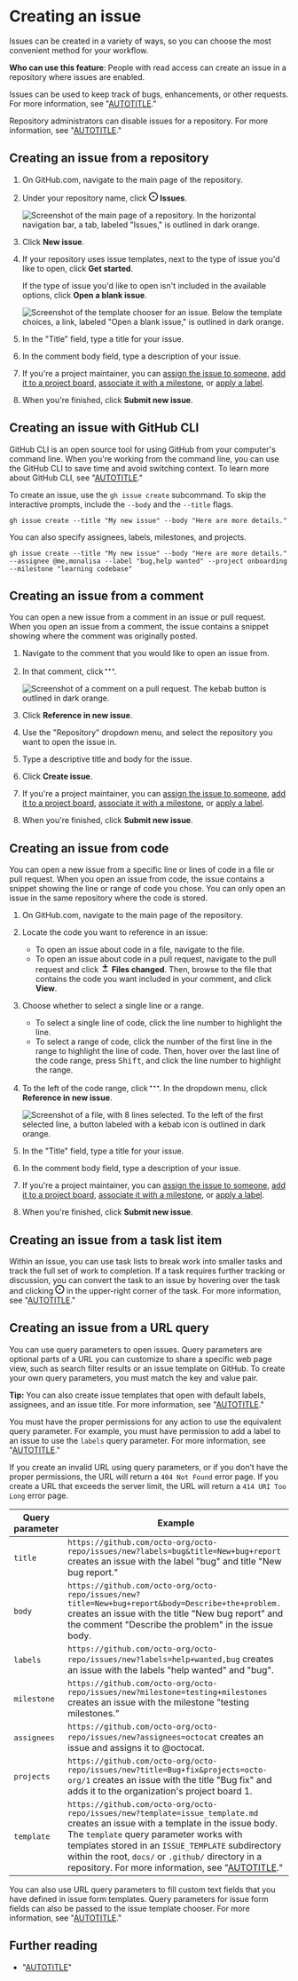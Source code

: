 # Creating an issue

Issues can be created in a variety of ways, so you can choose the most convenient method for your workflow.

**Who can use this feature**: People with read access can create an issue in a repository where issues are enabled. 

Issues can be used to keep track of bugs, enhancements, or other requests. For more information, see "[AUTOTITLE](/issues/tracking-your-work-with-issues/about-issues)."

Repository administrators can disable issues for a repository. For more information, see "[AUTOTITLE](/repositories/managing-your-repositorys-settings-and-features/enabling-features-for-your-repository/disabling-issues)."

## Creating an issue from a repository

1. On GitHub.com, navigate to the main page of the repository.
1. Under your repository name, click <svg version="1.1" width="16" height="16" viewBox="0 0 16 16" class="octicon octicon-issue-opened" aria-hidden="true"><path d="M8 9.5a1.5 1.5 0 1 0 0-3 1.5 1.5 0 0 0 0 3Z"></path><path d="M8 0a8 8 0 1 1 0 16A8 8 0 0 1 8 0ZM1.5 8a6.5 6.5 0 1 0 13 0 6.5 6.5 0 0 0-13 0Z"></path></svg> **Issues**.

   ![Screenshot of the main page of a repository. In the horizontal navigation bar, a tab, labeled "Issues," is outlined in dark orange.](/assets/images/help/repository/repo-tabs-issues.png)

1. Click **New issue**.
1. If your repository uses issue templates, next to the type of issue you'd like to open, click **Get started**.

   If the type of issue you'd like to open isn't included in the available options, click **Open a blank issue**.

   ![Screenshot of the template chooser for an issue. Below the template choices, a link, labeled "Open a blank issue," is outlined in dark orange.](/assets/images/help/issues/blank-issue-link.png)
1. In the "Title" field, type a title for your issue.
1. In the comment body field, type a description of your issue.
1. If you're a project maintainer, you can [assign the issue to someone](/issues/tracking-your-work-with-issues/assigning-issues-and-pull-requests-to-other-github-users), [add it to a project board](/issues/organizing-your-work-with-project-boards/tracking-work-with-project-boards/adding-issues-and-pull-requests-to-a-project-board#adding-issues-and-pull-requests-to-a-project-board-from-the-sidebar), [associate it with a milestone](/issues/using-labels-and-milestones-to-track-work/associating-milestones-with-issues-and-pull-requests), or [apply a label](/issues/using-labels-and-milestones-to-track-work/managing-labels).
1. When you're finished, click **Submit new issue**.

## Creating an issue with GitHub CLI

GitHub CLI is an open source tool for using GitHub from your computer's command line. When you're working from the command line, you can use the GitHub CLI to save time and avoid switching context. To learn more about GitHub CLI, see "[AUTOTITLE](/github-cli/github-cli/about-github-cli)."

To create an issue, use the `gh issue create` subcommand. To skip the interactive prompts, include the `--body` and the `--title` flags.

```shell
gh issue create --title "My new issue" --body "Here are more details."
```

You can also specify assignees, labels, milestones, and projects.

```shell
gh issue create --title "My new issue" --body "Here are more details." --assignee @me,monalisa --label "bug,help wanted" --project onboarding --milestone "learning codebase"
```

## Creating an issue from a comment

You can open a new issue from a comment in an issue or pull request. When you open an issue from a comment, the issue contains a snippet showing where the comment was originally posted.

1. Navigate to the comment that you would like to open an issue from.
1. In that comment, click <svg version="1.1" width="16" height="16" viewBox="0 0 16 16" class="octicon octicon-kebab-horizontal" aria-label="Show options" role="img"><path d="M8 9a1.5 1.5 0 1 0 0-3 1.5 1.5 0 0 0 0 3ZM1.5 9a1.5 1.5 0 1 0 0-3 1.5 1.5 0 0 0 0 3Zm13 0a1.5 1.5 0 1 0 0-3 1.5 1.5 0 0 0 0 3Z"></path></svg>.

   ![Screenshot of a comment on a pull request. The kebab button is outlined in dark orange.](/assets/images/help/pull_requests/kebab-in-pull-request-review-comment.png)

1. Click **Reference in new issue**.
1. Use the "Repository" dropdown menu, and select the repository you want to open the issue in.
1. Type a descriptive title and body for the issue.
1. Click **Create issue**.
1. If you're a project maintainer, you can [assign the issue to someone](/issues/tracking-your-work-with-issues/assigning-issues-and-pull-requests-to-other-github-users), [add it to a project board](/issues/organizing-your-work-with-project-boards/tracking-work-with-project-boards/adding-issues-and-pull-requests-to-a-project-board#adding-issues-and-pull-requests-to-a-project-board-from-the-sidebar), [associate it with a milestone](/issues/using-labels-and-milestones-to-track-work/associating-milestones-with-issues-and-pull-requests), or [apply a label](/issues/using-labels-and-milestones-to-track-work/managing-labels).
1. When you're finished, click **Submit new issue**.

## Creating an issue from code

You can open a new issue from a specific line or lines of code in a file or pull request. When you open an issue from code, the issue contains a snippet showing the line or range of code you chose. You can only open an issue in the same repository where the code is stored.

1. On GitHub.com, navigate to the main page of the repository.
1. Locate the code you want to reference in an issue:
    - To open an issue about code in a file, navigate to the file.
    - To open an issue about code in a pull request, navigate to the pull request and click <svg version="1.1" width="16" height="16" viewBox="0 0 16 16" class="octicon octicon-diff" aria-hidden="true"><path d="M8.75 1.75V5H12a.75.75 0 0 1 0 1.5H8.75v3.25a.75.75 0 0 1-1.5 0V6.5H4A.75.75 0 0 1 4 5h3.25V1.75a.75.75 0 0 1 1.5 0ZM4 13h8a.75.75 0 0 1 0 1.5H4A.75.75 0 0 1 4 13Z"></path></svg> **Files changed**. Then, browse to the file that contains the code you want included in your comment, and click **View**.
1. Choose whether to select a single line or a range.

   - To select a single line of code, click the line number to highlight the line.
   - To select a range of code, click the number of the first line in the range to highlight the line of code. Then, hover over the last line of the code range, press <kbd>Shift</kbd>, and click the line number to highlight the range.
1. To the left of the code range, click <svg version="1.1" width="16" height="16" viewBox="0 0 16 16" class="octicon octicon-kebab-horizontal" aria-label="Code line X options" role="img"><path d="M8 9a1.5 1.5 0 1 0 0-3 1.5 1.5 0 0 0 0 3ZM1.5 9a1.5 1.5 0 1 0 0-3 1.5 1.5 0 0 0 0 3Zm13 0a1.5 1.5 0 1 0 0-3 1.5 1.5 0 0 0 0 3Z"></path></svg>. In the dropdown menu, click **Reference in new issue**.

   ![Screenshot of a file, with 8 lines selected. To the left of the first selected line, a button labeled with a kebab icon is outlined in dark orange.](/assets/images/help/repository/open-new-issue-specific-line.png)
1. In the "Title" field, type a title for your issue.
1. In the comment body field, type a description of your issue.
1. If you're a project maintainer, you can [assign the issue to someone](/issues/tracking-your-work-with-issues/assigning-issues-and-pull-requests-to-other-github-users), [add it to a project board](/issues/organizing-your-work-with-project-boards/tracking-work-with-project-boards/adding-issues-and-pull-requests-to-a-project-board#adding-issues-and-pull-requests-to-a-project-board-from-the-sidebar), [associate it with a milestone](/issues/using-labels-and-milestones-to-track-work/associating-milestones-with-issues-and-pull-requests), or [apply a label](/issues/using-labels-and-milestones-to-track-work/managing-labels).
1. When you're finished, click **Submit new issue**.

## Creating an issue from a task list item

Within an issue, you can use task lists to break work into smaller tasks and track the full set of work to completion. If a task requires further tracking or discussion, you can convert the task to an issue by hovering over the task and clicking <svg version="1.1" width="16" height="16" viewBox="0 0 16 16" class="octicon octicon-issue-opened" aria-label="The issue opened icon" role="img"><path d="M8 9.5a1.5 1.5 0 1 0 0-3 1.5 1.5 0 0 0 0 3Z"></path><path d="M8 0a8 8 0 1 1 0 16A8 8 0 0 1 8 0ZM1.5 8a6.5 6.5 0 1 0 13 0 6.5 6.5 0 0 0-13 0Z"></path></svg> in the upper-right corner of the task. For more information, see "[AUTOTITLE](/get-started/writing-on-github/working-with-advanced-formatting/about-task-lists)."

## Creating an issue from a URL query

You can use query parameters to open issues. Query parameters are optional parts of a URL you can customize to share a specific web page view, such as search filter results or an issue template on GitHub. To create your own query parameters, you must match the key and value pair.

<div class="ghd-spotlight ghd-spotlight-tip border rounded-1 my-3 p-3 f5 color-border-accent-emphasis color-bg-accent">

**Tip:** You can also create issue templates that open with default labels, assignees, and an issue title. For more information, see "[AUTOTITLE](/communities/using-templates-to-encourage-useful-issues-and-pull-requests)."

</div>

You must have the proper permissions for any action to use the equivalent query parameter. For example, you must have permission to add a label to an issue to use the `labels` query parameter. For more information, see "[AUTOTITLE](/organizations/managing-user-access-to-your-organizations-repositories/managing-repository-roles/repository-roles-for-an-organization)."

If you create an invalid URL using query parameters, or if you don’t have the proper permissions, the URL will return a `404 Not Found` error page. If you create a URL that exceeds the server limit, the URL will return a `414 URI Too Long` error page.

Query parameter | Example
---  | ---
`title` | `https://github.com/octo-org/octo-repo/issues/new?labels=bug&title=New+bug+report` creates an issue with the label "bug" and title "New bug report."
`body` | `https://github.com/octo-org/octo-repo/issues/new?title=New+bug+report&body=Describe+the+problem.` creates an issue with the title "New bug report" and the comment "Describe the problem" in the issue body.
`labels` | `https://github.com/octo-org/octo-repo/issues/new?labels=help+wanted,bug` creates an issue with the labels "help wanted" and "bug".
`milestone` | `https://github.com/octo-org/octo-repo/issues/new?milestone=testing+milestones` creates an issue with the milestone "testing milestones."
`assignees` | `https://github.com/octo-org/octo-repo/issues/new?assignees=octocat` creates an issue and assigns it to @octocat.
`projects` | `https://github.com/octo-org/octo-repo/issues/new?title=Bug+fix&projects=octo-org/1` creates an issue with the title "Bug fix" and adds it to the organization's project board 1. 
`template` | `https://github.com/octo-org/octo-repo/issues/new?template=issue_template.md` creates an issue with a template in the issue body. The `template` query parameter works with templates stored in an `ISSUE_TEMPLATE` subdirectory within the root, `docs/` or `.github/` directory in a repository. For more information, see "[AUTOTITLE](/communities/using-templates-to-encourage-useful-issues-and-pull-requests)."

You can also use URL query parameters to fill custom text fields that you have defined in issue form templates. Query parameters for issue form fields can also be passed to the issue template chooser. For more information, see "[AUTOTITLE](/communities/using-templates-to-encourage-useful-issues-and-pull-requests/syntax-for-githubs-form-schema#keys)."

## Further reading

- "[AUTOTITLE](/get-started/writing-on-github)"
